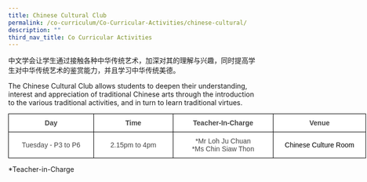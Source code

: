 ```yaml
---
title: Chinese Cultural Club
permalink: /co-curriculum/Co-Curricular-Activities/chinese-cultural/
description: ""
third_nav_title: Co Curricular Activities
---
```

中文学会让学生通过接触各种中华传统艺术，加深对其的理解与兴趣，同时提高学生对中华传统艺术的鉴赏能力，并且学习中华传统美德。

The Chinese Cultural Club allows students to deepen their understanding, interest and appreciation of traditional Chinese arts through the introduction to the various traditional activities, and in turn to learn traditional virtues.

<style type="text/css">
.tg  {border-collapse:collapse;border-spacing:0;margin:0px auto;}
.tg td{border-color:black;border-style:solid;border-width:1px;font-family:Arial, sans-serif;font-size:14px;
  overflow:hidden;padding:10px 5px;word-break:normal;}
.tg th{border-color:black;border-style:solid;border-width:1px;font-family:Arial, sans-serif;font-size:14px;
  font-weight:normal;overflow:hidden;padding:10px 5px;word-break:normal;}
.tg .tg-ncov{background-color:#FFF;color:#454545;text-align:center;vertical-align:middle}
.tg .tg-cuqa{background-color:#FFF;color:#454545;font-weight:bold;text-align:center;vertical-align:middle}
</style>
<table class="tg" style="undefined;table-layout: fixed; width: 730px">
<colgroup>
<col style="width: 174px">
<col style="width: 162px">
<col style="width: 205px">
<col style="width: 189px">
</colgroup>
<tbody>
  <tr>
    <td class="tg-cuqa">Day </td>
    <td class="tg-cuqa">Time </td>
    <td class="tg-cuqa">Teacher-In-Charge</td>
    <td class="tg-cuqa">   Venue</td>
  </tr>
  <tr>
    <td class="tg-ncov"><span style="background-color:initial">Tuesday - P3 to P6</span></td>
    <td class="tg-ncov">2.15pm to 4pm </td>
    <td class="tg-ncov">*Mr Loh Ju Chuan<br>*Ms Chin Siaw Thon</td>
    <td class="tg-ncov">   <span style="color:#000">Chinese Culture Room </span></td>
  </tr>
</tbody>
</table>

\*Teacher-in-Charge